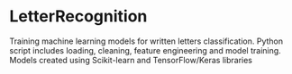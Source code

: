 # LetterRecognition
Training machine learning models for written letters classification. Python script includes loading, cleaning, feature engineering and model training. Models created using Scikit-learn and TensorFlow/Keras libraries
